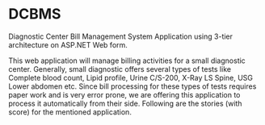 # DCBMS
Diagnostic Center Bill Management System Application using 3-tier architecture on ASP.NET Web form.

This web application will manage billing activities for a small diagnostic center. Generally, small diagnostic offers several types of tests like Complete blood count, Lipid profile, Urine C/S-200, X-Ray LS Spine, USG Lower abdomen etc. Since bill processing for these types of tests requires paper work and is very error prone, we are offering this application to process it automatically from their side. Following are the stories (with score) for the mentioned application. 
